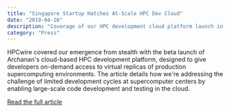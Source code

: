 ```yaml
---
title: "Singapore Startup Hatches At-Scale HPC Dev Cloud"
date: "2019-04-26"
description: "Coverage of our HPC development cloud platform launch in Singapore"
category: "Press"
---
```


HPCwire covered our emergence from stealth with the beta launch of Archanan's cloud-based HPC development platform, designed to give developers on-demand access to virtual replicas of production supercomputing environments. The article details how we're addressing the challenge of limited development cycles at supercomputer centers by enabling large-scale code development and testing in the cloud.

[Read the full article](https://www.hpcwire.com/2019/04/26/singapore-startup-hatches-hpc-dev-cloud/)
